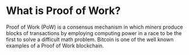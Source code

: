 # What is Proof of Work?

Proof of Work (PoW) is a consensus mechanism in which *miners* produce blocks of transactions by employing computing power in a race to be the first to solve a difficult math problem. Bitcoin is one of the well known examples of a Proof of Work blockchain.
